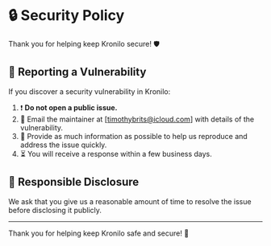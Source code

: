 # 🔒 Security Policy

Thank you for helping keep Kronilo secure! 🛡️

## 🚨 Reporting a Vulnerability

If you discover a security vulnerability in Kronilo:

1. ❗ **Do not open a public issue.**
2. 📧 Email the maintainer at [timothybrits@icloud.com] with details of the vulnerability.
3. 📝 Provide as much information as possible to help us reproduce and address the issue quickly.
4. ⏳ You will receive a response within a few business days.

## 🤝 Responsible Disclosure

We ask that you give us a reasonable amount of time to resolve the issue before disclosing it publicly.

---

Thank you for helping keep Kronilo safe and secure! 🙏
